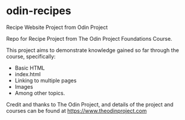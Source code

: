 # odin-recipes
Recipe Website Project from Odin Project

Repo for Recipe Project from The Odin Project Foundations Course.

This project aims to demonstrate knowledge gained so far through the course, specifically:
- Basic HTML
- index.html
- Linking to multiple pages
- Images
- Among other topics.

Credit and thanks to The Odin Project, and details of the project and courses can be found at https://www.theodinproject.com